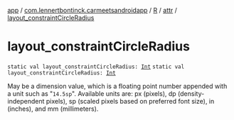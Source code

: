 [app](../../../index.md) / [com.lennertbontinck.carmeetsandroidapp](../../index.md) / [R](../index.md) / [attr](index.md) / [layout_constraintCircleRadius](./layout_constraint-circle-radius.md)

# layout_constraintCircleRadius

`static val layout_constraintCircleRadius: `[`Int`](https://kotlinlang.org/api/latest/jvm/stdlib/kotlin/-int/index.html)
`static val layout_constraintCircleRadius: `[`Int`](https://kotlinlang.org/api/latest/jvm/stdlib/kotlin/-int/index.html)

May be a dimension value, which is a floating point number appended with a unit such as "`14.5sp`". Available units are: px (pixels), dp (density-independent pixels), sp (scaled pixels based on preferred font size), in (inches), and mm (millimeters).

